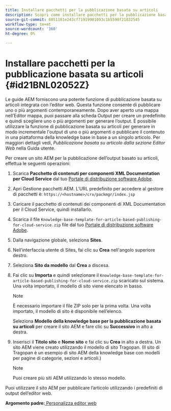 ```yaml
---
title: Installare pacchetti per la pubblicazione basata su articoli
description: Scopri come installare pacchetti per la pubblicazione basata su articoli
source-git-commit: 6051181e243cf71919901093c1b5590f21832545
workflow-type: tm+mt
source-wordcount: '360'
ht-degree: 0%

---
```



# Installare pacchetti per la pubblicazione basata su articoli {#id21BNL02052Z}

Le guide AEM forniscono una potente funzione di pubblicazione basata su articoli integrata con l’editor web. Questa funzione consente di pubblicare uno o più argomenti contemporaneamente. Dopo aver aperto una mappa nell’Editor mappa, puoi passare alla scheda Output per creare un predefinito e quindi scegliere uno o più argomenti per generare l’output. È possibile utilizzare la funzione di pubblicazione basata su articoli per generare in modo incrementale l&#39;output di uno o più argomenti o pubblicare il contenuto in una piattaforma della knowledge base in base a un singolo articolo. Per maggiori dettagli vedi, *Pubblicazione basata su articolo dalla sezione Editor Web* nella Guida utente.

Per creare un sito AEM per la pubblicazione dell’output basato su articoli, effettua le seguenti operazioni:

1. Scarica **Pacchetto di contenuti per componenti XML Documentation per Cloud Service** dal tuo [Portale di distribuzione software Adobe](https://experience.adobe.com/#/downloads/content/software-distribution/en/general.html).
1. Apri Gestione pacchetti AEM. L’URL predefinito per accedere al gestore di pacchetti è: `https://<hostname>/crx/packmgr/index.jsp`
1. Caricare il pacchetto di contenuti dei componenti di XML Documentation per il Cloud Service, quindi installarlo.
1. Scarica il file `Knowledge-base-template-for-article-based-publishing-for-cloud-service.zip` file dal tuo [Portale di distribuzione software Adobe](https://experience.adobe.com/#/downloads/content/software-distribution/en/general.html).
1. Dalla navigazione globale, seleziona **Sites**.
1. Nell’interfaccia utente di Sites, fai clic su **Crea** nell&#39;angolo superiore destro.
1. Seleziona **Sito da modello** dal **Crea** a discesa.
1. Fai clic su **Importa** e quindi selezionare il `Knowledge-base-template-for-article-based-publishing-for-cloud-service.zip` scaricato sul sistema. Una volta importato, il modello di sito viene elencato in basso.

   >[!NOTE]
   >
   > È necessario importare il file ZIP solo per la prima volta. Una volta importato, il modello di sito è disponibile nell’elenco.

   Seleziona **Modello della knowledge base per la pubblicazione basata su articoli** per creare il sito AEM e fare clic su **Successivo** in alto a destra.

1. Inserisci il **Titolo sito** e **Nome sito** e fai clic su **Crea** in alto a destra. Un sito AEM viene creato utilizzando il modello di sito Tragopan. \(Il sito di Tragopan è un esempio di sito AEM della knowledge base con modelli per pagine di categorie, sezioni e articoli.\)

   >[!NOTE]
   >
   > Puoi creare più siti AEM utilizzando lo stesso modello.


Puoi utilizzare il sito AEM per pubblicare l’articolo utilizzando i predefiniti di output dell’editor web.

**Argomento padre:**[ Personalizza editor web](conf-web-editor.md)

